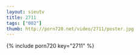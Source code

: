 ```yaml
--- 
layout: sieutv
title: 2711
tags: ["002"]
thumb: http://porn720.net/video/2711/poster.jpg
---
```

{% include porn720 key="2711" %} 

